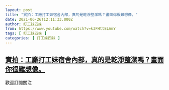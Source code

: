 ```yaml
---
layout: post
title: "實拍：工廠打工妹宿舍內部，真的是乾淨整潔嗎？畫面你很難想像。"
date: 2021-06-26T12:11:33.000Z
author: 打工妹四妹
from: https://www.youtube.com/watch?v=k3FHttELAmY
tags: [ 打工妹四妹 ]
categories: [ 打工妹四妹 ]
---
```

<!--1624709493000-->
[實拍：工廠打工妹宿舍內部，真的是乾淨整潔嗎？畫面你很難想像。](https://www.youtube.com/watch?v=k3FHttELAmY)
------

<div>
歡迎訂閱關注
</div>
